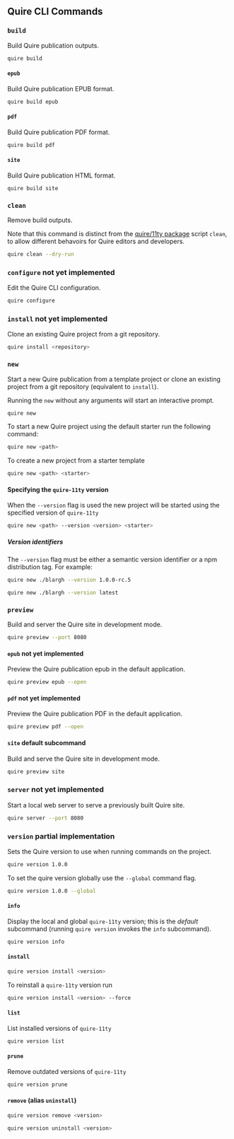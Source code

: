 ## Quire CLI Commands

### `build`

Build Quire publication outputs.

```sh
quire build
```

#### `epub`

Build Quire publication EPUB format.

```sh
quire build epub
```

#### `pdf`

Build Quire publication PDF format.

```sh
quire build pdf
```

#### `site`

Build Quire publication HTML format.

```sh
quire build site
```

### `clean`

Remove build outputs.

Note that this command is distinct from the [quire/11ty package](https://github.com/thegetty/quire/packages/11ty/package.json) script `clean`, to allow different behavoirs for Quire editors and developers.

```sh
quire clean --dry-run
```

### `configure` **not yet implemented**

Edit the Quire CLI configuration.

```sh
quire configure
```

### `install` **not yet implemented**

Clone an existing Quire project from a git repository.

```sh
quire install <repository>
```

### `new`

Start a new Quire publication from a template project or clone an existing project from a git repository (equivalent to `install`).

Running the `new` without any arguments will start an interactive prompt.

```sh
quire new
```

To start a new Quire project using the default starter run the following command:

```sh
quire new <path>
```

To create a new project from a starter template

```sh
quire new <path> <starter>
```

#### Specifying the `quire-11ty` version

When the `--version` flag is used the new project will be started using the specified version of `quire-11ty`

```sh
quire new <path> --version <version> <starter>
```

##### Version identifiers

The `--version` flag must be either a semantic version identifier or a npm distribution tag. For example:

```sh
quire new ./blargh --version 1.0.0-rc.5
```

```sh
quire new ./blargh --version latest
```

### `preview`

Build and server the Quire site in development mode.

```sh
quire preview --port 8080
```

#### `epub` **not yet implemented**

Preview the Quire publication epub in the default application.

```sh
quire preview epub --open
```

#### `pdf` **not yet implemented**

Preview the Quire publication PDF in the default application.

```sh
quire preview pdf --open
```

#### `site` **default subcommand**

Build and serve the Quire site in development mode.

```sh
quire preview site
```

### `server` **not yet implemented**

Start a local web server to serve a previously built Quire site.

```sh
quire server --port 8080
```

### `version` **partial implementation**

Sets the Quire version to use when running commands on the project.

```sh
quire version 1.0.0
```

To set the quire version globally use the `--global` command flag.

```sh
quire version 1.0.0 --global
```

#### `info`

Display the local and global `quire-11ty` version; this is the *default* subcommand (running `quire version` invokes the `info` subcommand).

```sh
quire version info
```

#### `install`

```sh
quire version install <version>
```

To reinstall a `quire-11ty` version run

```sh
quire version install <version> --force
```

#### `list`

List installed versions of `quire-11ty`

```sh
quire version list
```

#### `prune`

Remove outdated versions of `quire-11ty`

```sh
quire version prune
```

#### `remove` (alias `uninstall`)

```sh
quire version remove <version>
```

```sh
quire version uninstall <version>
```
